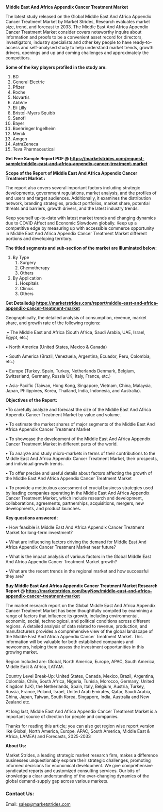 <p><strong>Middle East And Africa Appendix Cancer Treatment Market</strong></p>
<p>The latest study released on the Global Middle East And Africa Appendix Cancer Treatment Market by Market Strides, Research evaluates market size, trend, and forecast to 2033. The Middle East And Africa Appendix Cancer Treatment Market consider covers noteworthy inquire about information and proofs to be a convenient asset record for directors, investigators, industry specialists and other key people to have ready-to-access and self-analysed study to help understand market trends, growth drivers, openings and up and coming challenges and approximately the competitors.</p>
<p><strong> Some of the key players profiled in the study are: </strong></p>
<ol>
<li>BD</li>
<li>General Electric</li>
<li>Pfizer</li>
<li>Roche</li>
<li>Novartis</li>
<li>AbbVie</li>
<li>Eli Lilly</li>
<li>Bristol-Myers Squibb</li>
<li>Sanofi</li>
<li>Bayer</li>
<li>Boehringer Ingelheim</li>
<li>Merck</li>
<li>Amgen</li>
<li>AstraZeneca</li>
<li>Teva Pharmaceutical</li>
</ol>
<p><strong>Get Free Sample Report PDF @ <a href="https://marketstrides.com/request-sample/middle-east-and-africa-appendix-cancer-treatment-market">https://marketstrides.com/request-sample/middle-east-and-africa-appendix-cancer-treatment-market</a></strong></p>
<p><strong> Scope of the Report of Middle East And Africa Appendix Cancer Treatment Market : </strong></p>
<p>The report also covers several important factors including strategic developments, government regulations, market analysis, and the profiles of end users and target audiences. Additionally, it examines the distribution network, branding strategies, product portfolios, market share, potential threats and barriers, growth drivers, and the latest industry trends.</p>
<p>Keep yourself up-to-date with latest market trends and changing dynamics due to COVID Affect and Economic Slowdown globally. Keep up a competitive edge by measuring up with accessible commerce opportunity in Middle East And Africa Appendix Cancer Treatment Market different portions and developing territory.</p>
<p><strong> The titled segments and sub-section of the market are illuminated below: </strong></p>
<ol>
<li>By Type
<ol>
<li>Surgery</li>
<li>Chemotherapy</li>
<li>Others</li>
</ol>
</li>
<li>By Application
<ol>
<li>Hospitals</li>
<li>Clinics</li>
<li>Others</li>
</ol>
</li>
</ol>
<p><strong>Get Detailed@ <a href="https://marketstrides.com/report/middle-east-and-africa-appendix-cancer-treatment-market">https://marketstrides.com/report/middle-east-and-africa-appendix-cancer-treatment-market</a></strong></p>
<p>Geographically, the detailed analysis of consumption, revenue, market share, and growth rate of the following regions:</p>
<p>&nbsp;&bull; The Middle East and Africa (South Africa, Saudi Arabia, UAE, Israel, Egypt, etc.)</p>
<p>&bull; North America (United States, Mexico &amp; Canada)</p>
<p>&bull; South America (Brazil, Venezuela, Argentina, Ecuador, Peru, Colombia, etc.)</p>
<p>&bull; Europe (Turkey, Spain, Turkey, Netherlands Denmark, Belgium, Switzerland, Germany, Russia UK, Italy, France, etc.)</p>
<p>&bull; Asia-Pacific (Taiwan, Hong Kong, Singapore, Vietnam, China, Malaysia, Japan, Philippines, Korea, Thailand, India, Indonesia, and Australia).</p>
<p><strong>Objectives of the Report: </strong></p>
<p>&bull;To carefully analyze and forecast the size of the Middle East And Africa Appendix Cancer Treatment Market by value and volume.</p>
<p>&bull; To estimate the market shares of major segments of the Middle East And Africa Appendix Cancer Treatment Market</p>
<p>&bull; To showcase the development of the Middle East And Africa Appendix Cancer Treatment Market in different parts of the world.</p>
<p>&bull; To analyze and study micro-markets in terms of their contributions to the Middle East And Africa Appendix Cancer Treatment Market, their prospects, and individual growth trends.</p>
<p>&bull; To offer precise and useful details about factors affecting the growth of the Middle East And Africa Appendix Cancer Treatment Market</p>
<p>&bull; To provide a meticulous assessment of crucial business strategies used by leading companies operating in the Middle East And Africa Appendix Cancer Treatment Market, which include research and development, collaborations, agreements, partnerships, acquisitions, mergers, new developments, and product launches.</p>
<p><strong>Key questions answered: </strong></p>
<p>&bull; How feasible is Middle East And Africa Appendix Cancer Treatment Market for long-term investment?</p>
<p>&bull; What are influencing factors driving the demand for Middle East And Africa Appendix Cancer Treatment Market near future?</p>
<p>&bull; What is the impact analysis of various factors in the Global Middle East And Africa Appendix Cancer Treatment Market growth?</p>
<p>&bull; What are the recent trends in the regional market and how successful they are?</p>
<p><strong>Buy Middle East And Africa Appendix Cancer Treatment Market Research Report @&nbsp;<a href="https://marketstrides.com/buyNow/middle-east-and-africa-appendix-cancer-treatment-market">https://marketstrides.com/buyNow/middle-east-and-africa-appendix-cancer-treatment-market</a></strong></p>
<p>The market research report on the Global Middle East And Africa Appendix Cancer Treatment Market has been thoughtfully compiled by examining a range of factors that influence its growth, including environmental, economic, social, technological, and political conditions across different regions. A detailed analysis of data related to revenue, production, and manufacturers provides a comprehensive view of the global landscape of the Middle East And Africa Appendix Cancer Treatment Market. This information will be valuable for both established companies and newcomers, helping them assess the investment opportunities in this growing market.</p>
<p>Region Included are: Global, North America, Europe, APAC, South America, Middle East &amp; Africa, LATAM.</p>
<p>Country Level Break-Up: United States, Canada, Mexico, Brazil, Argentina, Colombia, Chile, South Africa, Nigeria, Tunisia, Morocco, Germany, United Kingdom (UK), the Netherlands, Spain, Italy, Belgium, Austria, Turkey, Russia, France, Poland, Israel, United Arab Emirates, Qatar, Saudi Arabia, China, Japan, Taiwan, South Korea, Singapore, India, Australia and New Zealand etc.</p>
<p>At long last, Middle East And Africa Appendix Cancer Treatment Market is a important source of direction for people and companies.</p>
<p>Thanks for reading this article; you can also get region wise report version like Global, North America, Europe, APAC, South America, Middle East &amp; Africa, LAMEA) and Forecasts, 2025-2033</p>
<p><strong>About Us: </strong></p>
<p>Market Strides, a leading strategic market research firm, makes a difference businesses unquestionably explore their strategic challenges, promoting informed decisions for economical development. We give comprehensive syndicated reports and customized consulting services. Our bits of knowledge a clear understanding of the ever-changing dynamics of the global demand-supply gap across various markets.</p>
<h3>Contact Us:</h3>
<p>Email: <a href="mailto:sales@marketstrides.com">sales@marketstrides.com</a></p>
